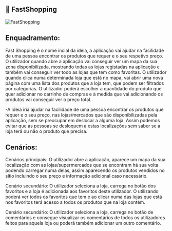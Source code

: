 ## :rocket: FastShopping

![FastShopping](https://i.imgur.com/07QsuD7.png)

## Enquadramento:

Fast Shopping é o nome incial da ideia, a aplicação vai ajudar na facilidade de uma pessoa encontrar os produtos que requer e o seu respetivo preço. O utilizador quando abre a aplicação vai conseguir ver um mapa da sua zona disponibilizada, mostrando todas as lojas registadas na aplicação e também vai conseguir ver todo as lojas que tem como favoritas. O utilizador quando clica numa determinada loja que está no mapa, vai abrir uma nova página com uma lista dos produtos que a loja tem, que podem ser filtrados por categorias. O utilizador poderá escolher a quantidade do produto que quer adicionar no carrinho de compras e à medida que vai adicionando os produtos vai conseguir ver o preço total. 

-A ideia iria ajudar na facilidade de uma pessoa encontrar os produtos que requer e o seu preço, nas lojas/mercados que são 
disponibilizadas pela aplicação, sem se preocupar em deslocar a alguma loja. Assim podemos evitar que as pessoas se desloquem a estas localizações sem saber se a loja terá ou não o produto que precisa.

## Cenários:

Cenários principais: O utilizador abre a aplicação, aparece um mapa da sua localização com as lojas/supermercados que se encontram há sua volta podendo carregar numa delas, assim aparecendo os produtos vendidos no sítio incluindo o seu preço e informação adicional caso necessário.

Cenário secundário: O utilizador seleciona a loja, carrega no botão dos favoritos e a loja é adicionada aos favoritos deste utilizador. O utilizando poderá ver todos os favoritos que tem e ao clicar numa das lojas que está nos favoritos terá acesso a todos os produtos que na loja contém.

Cenário secundário: O utilizador seleciona a loja, carrega no botão de comentários e consegue visualizar os comentários de todos os utilizadores feitos para aquela loja ou poderá também adicionar um outro comentário.
